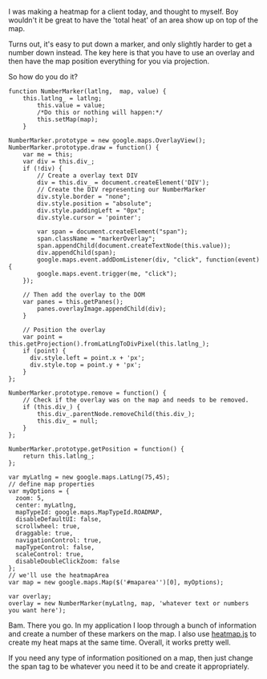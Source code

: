 I was making a heatmap for a client today, and thought to myself. Boy 
wouldn't it be great to have the 'total heat' of an area show up on top
of the map.

Turns out, it's easy to put down a marker, and only slightly harder to 
get a number down instead. The key here is that you have to use an 
overlay and then have the map position everything for you via projection.

So how do you do it? 

	function NumberMarker(latlng,  map, value) {
		this.latlng_ = latlng;
			this.value = value;
			/*Do this or nothing will happen:*/
			this.setMap(map);
		}
	
	NumberMarker.prototype = new google.maps.OverlayView();
	NumberMarker.prototype.draw = function() {
		var me = this;
		var div = this.div_;
		if (!div) {
			// Create a overlay text DIV
			div = this.div_ = document.createElement('DIV');
			// Create the DIV representing our NumberMarker
			div.style.border = "none";
			div.style.position = "absolute";
			div.style.paddingLeft = "0px";
			div.style.cursor = 'pointer';

			var span = document.createElement("span");
			span.className = "markerOverlay";
			span.appendChild(document.createTextNode(this.value));
			div.appendChild(span);
			google.maps.event.addDomListener(div, "click", function(event) {
			google.maps.event.trigger(me, "click");
		});

		// Then add the overlay to the DOM
		var panes = this.getPanes();
			panes.overlayImage.appendChild(div);
		}

	    // Position the overlay 
	    var point = this.getProjection().fromLatLngToDivPixel(this.latlng_);
	    if (point) {
	      div.style.left = point.x + 'px';
	      div.style.top = point.y + 'px';
	    }
	};

	NumberMarker.prototype.remove = function() {
		// Check if the overlay was on the map and needs to be removed.
		if (this.div_) {	
			this.div_.parentNode.removeChild(this.div_);
			this.div_ = null;
		}
	};

	NumberMarker.prototype.getPosition = function() {
		return this.latlng_;
	};

	var myLatlng = new google.maps.LatLng(75,45);
    // define map properties
    var myOptions = {
      zoom: 5,
      center: myLatlng,
      mapTypeId: google.maps.MapTypeId.ROADMAP,
      disableDefaultUI: false,
      scrollwheel: true,
      draggable: true,
      navigationControl: true,
      mapTypeControl: false,
      scaleControl: true,
      disableDoubleClickZoom: false
    };
	// we'll use the heatmapArea 
	var map = new google.maps.Map($('#maparea'')[0], myOptions);
	
	var overlay;
	overlay = new NumberMarker(myLatlng, map, 'whatever text or numbers you want here');


Bam. There you go. In my application I loop through a bunch of 
information and create a number of these markers on the map. I also use
[heatmap.js] to create my heat maps at the same time. Overall, it works 
pretty well. 

If you need any type of information positioned on a map, then just change the 
span tag to be whatever you need it to be and create it appropriately. 

[heatmap.js]:http://www.patrick-wied.at/static/heatmapjs/
